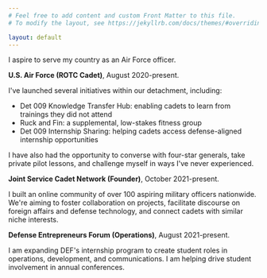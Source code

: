 ```yaml
---
# Feel free to add content and custom Front Matter to this file.
# To modify the layout, see https://jekyllrb.com/docs/themes/#overriding-theme-defaults

layout: default
---
```

I aspire to serve my country as an Air Force officer.

**U.S. Air Force (ROTC Cadet)**, August 2020-present.

I've launched several initiatives within our detachment, including:
- Det 009 Knowledge Transfer Hub: enabling cadets to learn from trainings they did not attend
- Ruck and Fin: a supplemental, low-stakes fitness group
- Det 009 Internship Sharing: helping cadets access defense-aligned internship opportunities

I have also had the opportunity to converse with four-star generals, take private pilot lessons, and challenge myself in ways I've never experienced.

**Joint Service Cadet Network (Founder)**, October 2021-present.

I built an online community of over 100 aspiring military officers nationwide. We're aiming to foster collaboration on projects, facilitate discourse on foreign affairs and defense technology, and connect cadets with similar niche interests.

**Defense Entrepreneurs Forum (Operations)**, August 2021-present.

I am expanding DEF's internship program to create student roles in operations, development, and communications. I am helping drive student involvement in annual conferences.
